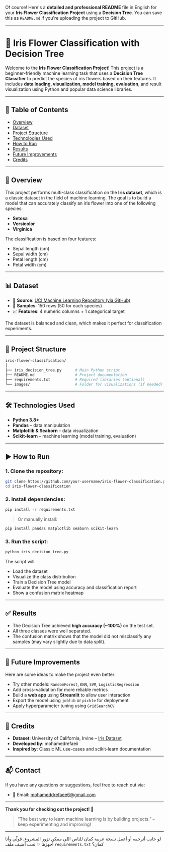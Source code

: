 Of course! Here's a **detailed and professional README** file in English for your **Iris Flower Classification Project** using a **Decision Tree**. You can save this as `README.md` if you're uploading the project to GitHub.

---

# 🌸 Iris Flower Classification with Decision Tree

Welcome to the **Iris Flower Classification Project**!
This project is a beginner-friendly machine learning task that uses a **Decision Tree Classifier** to predict the species of iris flowers based on their features. It includes **data loading, visualization, model training, evaluation**, and result visualization using Python and popular data science libraries.

---

## 📌 Table of Contents

* [Overview](#overview)
* [Dataset](#dataset)
* [Project Structure](#project-structure)
* [Technologies Used](#technologies-used)
* [How to Run](#how-to-run)
* [Results](#results)
* [Future Improvements](#future-improvements)
* [Credits](#credits)

---

## 📖 Overview

This project performs multi-class classification on the **Iris dataset**, which is a classic dataset in the field of machine learning. The goal is to build a model that can accurately classify an iris flower into one of the following species:

* **Setosa**
* **Versicolor**
* **Virginica**

The classification is based on four features:

* Sepal length (cm)
* Sepal width (cm)
* Petal length (cm)
* Petal width (cm)

---

## 📊 Dataset

* 📂 **Source**: [UCI Machine Learning Repository (via GitHub)](https://github.com/uiuc-cse/data-fa14/blob/gh-pages/data/iris.csv)
* 🧪 **Samples**: 150 rows (50 for each species)
* 📈 **Features**: 4 numeric columns + 1 categorical target

The dataset is balanced and clean, which makes it perfect for classification experiments.

---

## 🧠 Project Structure

```bash
iris-flower-classification/
│
├── iris_decision_tree.py      # Main Python script
├── README.md                  # Project documentation
├── requirements.txt           # Required libraries (optional)
└── images/                    # Folder for visualizations (if needed)
```

---

## 🛠️ Technologies Used

* **Python 3.8+**
* **Pandas** – data manipulation
* **Matplotlib & Seaborn** – data visualization
* **Scikit-learn** – machine learning (model training, evaluation)

---

## ▶️ How to Run

### 1. Clone the repository:

```bash
git clone https://github.com/your-username/iris-flower-classification.git
cd iris-flower-classification
```

### 2. Install dependencies:

```bash
pip install -r requirements.txt
```

> Or manually install:

```bash
pip install pandas matplotlib seaborn scikit-learn
```

### 3. Run the script:

```bash
python iris_decision_tree.py
```

The script will:

* Load the dataset
* Visualize the class distribution
* Train a Decision Tree model
* Evaluate the model using accuracy and classification report
* Show a confusion matrix heatmap

---

## ✅ Results

* The Decision Tree achieved **high accuracy (\~100%)** on the test set.
* All three classes were well separated.
* The confusion matrix shows that the model did not misclassify any samples (may vary slightly due to data split).

---

## 🚀 Future Improvements

Here are some ideas to make the project even better:

* Try other models: `RandomForest`, `KNN`, `SVM`, `LogisticRegression`
* Add cross-validation for more reliable metrics
* Build a **web app** using **Streamlit** to allow user interaction
* Export the model using `joblib` or `pickle` for deployment
* Apply hyperparameter tuning using `GridSearchCV`

---

## 🙌 Credits

* **Dataset**: University of California, Irvine – [Iris Dataset](https://archive.ics.uci.edu/ml/datasets/iris)
* **Developed by**: mohamedrefaeii
* **Inspired by**: Classic ML use-cases and scikit-learn documentation

---

## 📬 Contact

If you have any questions or suggestions, feel free to reach out via:

* 📧 Email: mohameddrefaee6@gmail.com

---

**Thank you for checking out the project! 🌱**

> “The best way to learn machine learning is by building projects.” – keep experimenting and improving!

---

لو حابب أترجمه أو أعمل نسخة عربية كمان للناس اللي ممكن تزور المشروع، قولّي وأنا أجهزها ✨
تحب أضيف ملف `requirements.txt` كمان؟
